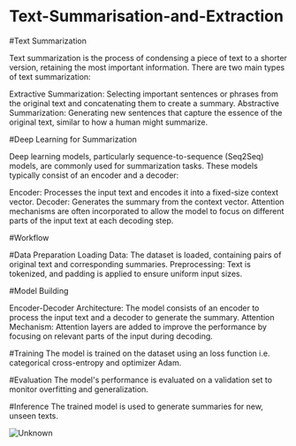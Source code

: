 # Text-Summarisation-and-Extraction

#Text Summarization

Text summarization is the process of condensing a piece of text to a shorter version, retaining the most important information. There are two main types of text summarization:

Extractive Summarization: Selecting important sentences or phrases from the original text and concatenating them to create a summary.
Abstractive Summarization: Generating new sentences that capture the essence of the original text, similar to how a human might summarize.

#Deep Learning for Summarization

Deep learning models, particularly sequence-to-sequence (Seq2Seq) models, are commonly used for summarization tasks. These models typically consist of an encoder and a decoder:

Encoder: Processes the input text and encodes it into a fixed-size context vector.
Decoder: Generates the summary from the context vector.
Attention mechanisms are often incorporated to allow the model to focus on different parts of the input text at each decoding step.

#Workflow

#Data Preparation
Loading Data: The dataset is loaded, containing pairs of original text and corresponding summaries.
Preprocessing: Text is tokenized, and padding is applied to ensure uniform input sizes.

#Model Building

Encoder-Decoder Architecture: The model consists of an encoder to process the input text and a decoder to generate the summary.
Attention Mechanism: Attention layers are added to improve the performance by focusing on relevant parts of the input during decoding.

#Training
The model is trained on the dataset using an loss function i.e. categorical cross-entropy and optimizer Adam.

#Evaluation
The model's performance is evaluated on a validation set to monitor overfitting and generalization.

#Inference
The trained model is used to generate summaries for new, unseen texts.

![Unknown](https://github.com/user-attachments/assets/127e5ed7-317c-4a36-a1f1-57bd1b8ad742)
